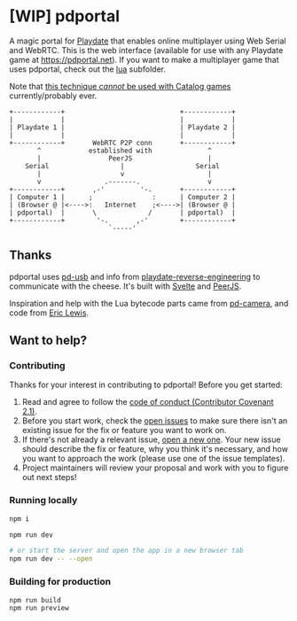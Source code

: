 # [WIP] pdportal

A magic portal for [Playdate](https://play.date) that enables online multiplayer using Web Serial and WebRTC. This is the web interface (available for use with any Playdate game at https://pdportal.net). If you want to make a multiplayer game that uses pdportal, check out the [lua](./lua) subfolder.

Note that [this technique _cannot_ be used with Catalog games](https://github.com/cranksters/playdate-reverse-engineering/blob/main/usb/usb.md#eval) currently/probably ever.

```
+------------+                             +------------+
|            |                             |            |
| Playdate 1 |                             | Playdate 2 |
|            |                             |            |
+------------+       WebRTC P2P conn       +------------+
       ^            established with              ^
       |                 PeerJS                   |
    Serial                  |                  Serial
       |                    v                     |
       v                .-------.                 v
+------------+       ,-'         '-.       +------------+
| Computer 1 |      ;               :      | Computer 2 |
| (Browser @ |<---->:   Internet    ;<---->| (Browser @ |
| pdportal)  |       \             /       | pdportal)  |
+------------+        '-.       ,-'        +------------+
                         `-----'
```

## Thanks

pdportal uses [pd-usb](https://github.com/cranksters/pd-usb) and info from [playdate-reverse-engineering](https://github.com/cranksters/playdate-reverse-engineering) to communicate with the cheese. It's built with [Svelte](https://svelte.dev/) and [PeerJS](https://peerjs.com/).

Inspiration and help with the Lua bytecode parts came from [pd-camera](https://github.com/t0mg/pd-camera), and code from [Eric Lewis](https://gist.github.com/ericlewis/43d07016275308de11a5519466deea85).

## Want to help?

### Contributing

Thanks for your interest in contributing to pdportal! Before you get started:

1. Read and agree to follow the [code of conduct (Contributor Covenant 2.1)]('./CODE_OF_CONDUCT.md').
2. Before you start work, check the [open issues](https://github.com/strawdynamics/pdportal/issues) to make sure there isn't an existing issue for the fix or feature you want to work on.
3. If there's not already a relevant issue, [open a new one](https://github.com/strawdynamics/pdportal/issues/new). Your new issue should describe the fix or feature, why you think it's necessary, and how you want to approach the work (please use one of the issue templates).
4. Project maintainers will review your proposal and work with you to figure out next steps!

### Running locally

```bash
npm i

npm run dev

# or start the server and open the app in a new browser tab
npm run dev -- --open
```

### Building for production

```bash
npm run build
npm run preview
```
